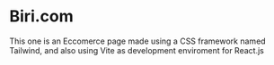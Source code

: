# Biri.com
This one is an Eccomerce page made using a CSS framework named Tailwind, and also using Vite as development enviroment for React.js
